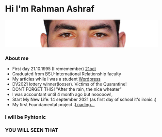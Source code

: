 # Hi I'm Rahman Ashraf
![!](rehmangr.jpg)
### About me
- First day 21.10.1995 (I rememember) [21oct](https://tr.wikipedia.org/wiki/21_Ekim)
- Graduated from BSU-International Relationship faculty
- My articles while I was a student [   Wordpress](https://rehmanesrefov.wordpress.com/)
- DV2021 lottery winner(looser). Victims of the Quarantine!
- DONT FORGET THIS! "After the rain, the nice wheater"
- I was accountant until 4 month ago but nooooow!,
- Start My New Life: 14 september 2021 (as first day of school it's ironic :)
- My first Foundamental project :[Loading...](https://rahmanashraf.herokuapp.com/)

###  I will be Pyhtonic 
###  YOU WILL SEEN THAT
